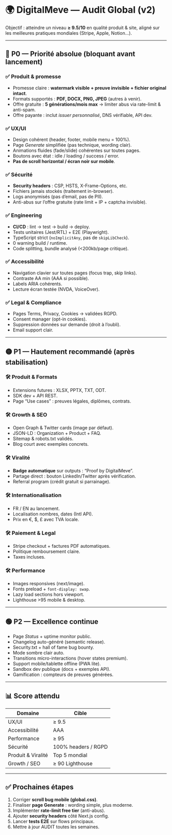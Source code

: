 # 🌍 DigitalMeve — Audit Global (v2)

Objectif : atteindre un niveau **≥ 9.5/10** en qualité produit & site, aligné sur les meilleures pratiques mondiales (Stripe, Apple, Notion…).

---

## 🔴 P0 — Priorité absolue (bloquant avant lancement)

### ✅ Produit & promesse
- Promesse claire : **watermark visible + preuve invisible + fichier original intact**.  
- Formats supportés : **PDF, DOCX, PNG, JPEG** (autres à venir).  
- Offre gratuite : **5 générations/mois max** → limiter abus via rate-limit & anti-spam.  
- Offre payante : inclut *issuer personnalisé*, DNS vérifiable, API dev.

### ✅ UX/UI
- Design cohérent (header, footer, mobile menu = 100%).  
- Page *Generate* simplifiée (pas technique, wording clair).  
- Animations fluides (fade/slide) cohérentes sur toutes pages.  
- Boutons avec état : idle / loading / success / error.  
- **Pas de scroll horizontal / écran noir sur mobile**.  

### ✅ Sécurité
- **Security headers** : CSP, HSTS, X-Frame-Options, etc.  
- Fichiers jamais stockés (traitement in-browser).  
- Logs anonymisés (pas d’email, pas de PII).  
- Anti-abus sur l’offre gratuite (rate limit + IP + captcha invisible).  

### ✅ Engineering
- **CI/CD** : lint → test → build → deploy.  
- Tests unitaires (Jest/RTL) + E2E (Playwright).  
- TypeScript strict (`noImplicitAny`, pas de `skipLibCheck`).  
- 0 warning build / runtime.  
- Code splitting, bundle analysé (<200kb/page critique).  

### ✅ Accessibilité
- Navigation clavier sur toutes pages (focus trap, skip links).  
- Contraste AA min (AAA si possible).  
- Labels ARIA cohérents.  
- Lecture écran testée (NVDA, VoiceOver).  

### ✅ Legal & Compliance
- Pages Terms, Privacy, Cookies → validées RGPD.  
- Consent manager (opt-in cookies).  
- Suppression données sur demande (droit à l’oubli).  
- Email support clair.  

---

## 🟡 P1 — Hautement recommandé (après stabilisation)

### 🛠 Produit & Formats
- Extensions futures : XLSX, PPTX, TXT, ODT.  
- SDK dev + API REST.  
- Page “Use cases” : preuves légales, diplômes, contrats.

### 🛠 Growth & SEO
- Open Graph & Twitter cards (image par défaut).  
- JSON-LD : Organization + Product + FAQ.  
- Sitemap & robots.txt validés.  
- Blog court avec exemples concrets.  

### 🛠 Viralité
- **Badge automatique** sur outputs : “Proof by DigitalMeve”.  
- Partage direct : bouton LinkedIn/Twitter après vérification.  
- Referral program (crédit gratuit si parrainage).  

### 🛠 Internationalisation
- FR / EN au lancement.  
- Localisation nombres, dates (Intl API).  
- Prix en €, $, £ avec TVA locale.  

### 🛠 Paiement & Legal
- Stripe checkout + factures PDF automatiques.  
- Politique remboursement claire.  
- Taxes incluses.  

### 🛠 Performance
- Images responsives (next/image).  
- Fonts preload + `font-display: swap`.  
- Lazy load sections hors viewport.  
- Lighthouse >95 mobile & desktop.  

---

## 🟢 P2 — Excellence continue

- Page *Status* + uptime monitor public.  
- Changelog auto-généré (semantic release).  
- Security.txt + hall of fame bug bounty.  
- Mode sombre clair auto.  
- Transitions micro-interactions (hover states premium).  
- Support mobile/tablette offline (PWA lite).  
- Sandbox dev publique (docs + exemples API).  
- Gamification : compteurs de preuves générées.  

---

## 📊 Score attendu

| Domaine             | Cible |
|---------------------|-------|
| UX/UI               | ≥ 9.5 |
| Accessibilité       | AAA   |
| Performance         | ≥ 95  |
| Sécurité            | 100% headers / RGPD |
| Produit & Viralité  | Top 5 mondial |
| Growth / SEO        | ≥ 90 Lighthouse |

---

## ✅ Prochaines étapes

1. Corriger **scroll bug mobile (global.css)**.  
2. Finaliser **page Generate** : wording simple, plus moderne.  
3. Implémenter **rate-limit free tier** (anti-abus).  
4. Ajouter **security headers** côté Next.js config.  
5. Lancer **tests E2E** sur flows principaux.  
6. Mettre à jour AUDIT toutes les semaines.  
